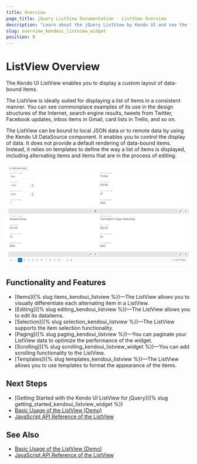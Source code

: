 ```yaml
---
title: Overview
page_title: jQuery ListView Documentation - ListView Overview
description: "Learn about the jQuery ListView by Kendo UI and see the features it supports."
slug: overview_kendoui_listview_widget
position: 0
---
```


# ListView Overview

The Kendo UI ListView enables you to display a custom layout of data-bound items.

The ListView is ideally suited for displaying a list of items in a consistent manner. You can see commonplace examples of its use in the design structures of the Internet, search engine results, tweets from Twitter, Facebook updates, inbox items in Gmail, card lists in Trello, and so on.

The ListView can be bound to local JSON data or to remote data by using the Kendo UI DataSource component. It enables you to control the display of data. It does not provide a default rendering of data-bound items. Instead, it relies on templates to define the way a list of items is displayed, including alternating items and items that are in the process of editing.

![Kendo UI for jQuery ListView Overview](images/overview.png)

## Functionality and Features

* [Items]({% slug items_kendoui_listview %})&mdash;The ListView allows you to visually differentiate each alternating item in a ListView.
* [Editing]({% slug editing_kendoui_listview %})&mdash;The ListView allows you to edit its dataitems.
* [Selection]({% slug selection_kendoui_listview %})&mdash;The ListView supports the item selection functionality.
* [Paging]({% slug paging_kendoui_listview %})&mdash;You can paginate your ListView data to optimize the performance of the widget.
* [Scrolling]({% slug scrolling_kendoui_listview_widget %})&mdash;You can add scrolling functionality to the ListView.
* [Templates]({% slug templates_kendoui_listview %})&mdash;The ListView allows you to use templates to format the appearance of the items.

## Next Steps 

* [Getting Started with the Kendo UI ListView for jQuery]({% slug getting_started_kendoui_listview_widget %})
* [Basic Usage of the ListView (Demo)](https://demos.telerik.com/kendo-ui/listview/index)
* [JavaScript API Reference of the ListView](/api/javascript/ui/listview)

## See Also

* [Basic Usage of the ListView (Demo)](https://demos.telerik.com/kendo-ui/listview/index)
* [JavaScript API Reference of the ListView](/api/javascript/ui/listview)
